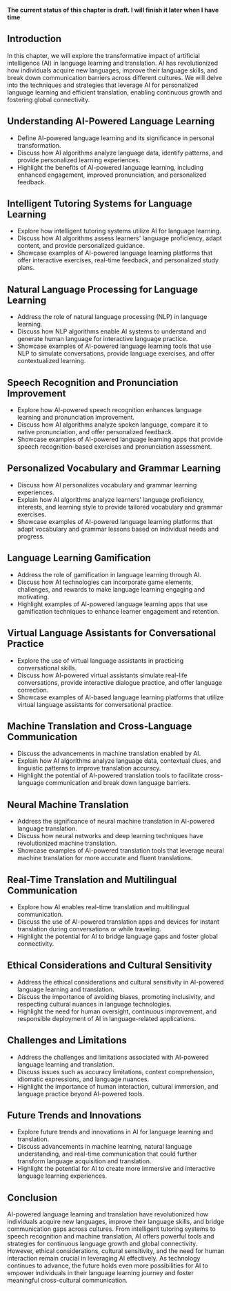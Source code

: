 **The current status of this chapter is draft. I will finish it later when I have time**

Introduction
------------

In this chapter, we will explore the transformative impact of artificial intelligence (AI) in language learning and translation. AI has revolutionized how individuals acquire new languages, improve their language skills, and break down communication barriers across different cultures. We will delve into the techniques and strategies that leverage AI for personalized language learning and efficient translation, enabling continuous growth and fostering global connectivity.

Understanding AI-Powered Language Learning
------------------------------------------

* Define AI-powered language learning and its significance in personal transformation.
* Discuss how AI algorithms analyze language data, identify patterns, and provide personalized learning experiences.
* Highlight the benefits of AI-powered language learning, including enhanced engagement, improved pronunciation, and personalized feedback.

Intelligent Tutoring Systems for Language Learning
--------------------------------------------------

* Explore how intelligent tutoring systems utilize AI for language learning.
* Discuss how AI algorithms assess learners' language proficiency, adapt content, and provide personalized guidance.
* Showcase examples of AI-powered language learning platforms that offer interactive exercises, real-time feedback, and personalized study plans.

Natural Language Processing for Language Learning
-------------------------------------------------

* Address the role of natural language processing (NLP) in language learning.
* Discuss how NLP algorithms enable AI systems to understand and generate human language for interactive language practice.
* Showcase examples of AI-powered language learning tools that use NLP to simulate conversations, provide language exercises, and offer contextualized learning.

Speech Recognition and Pronunciation Improvement
------------------------------------------------

* Explore how AI-powered speech recognition enhances language learning and pronunciation improvement.
* Discuss how AI algorithms analyze spoken language, compare it to native pronunciation, and offer personalized feedback.
* Showcase examples of AI-powered language learning apps that provide speech recognition-based exercises and pronunciation assessment.

Personalized Vocabulary and Grammar Learning
--------------------------------------------

* Discuss how AI personalizes vocabulary and grammar learning experiences.
* Explain how AI algorithms analyze learners' language proficiency, interests, and learning style to provide tailored vocabulary and grammar exercises.
* Showcase examples of AI-powered language learning platforms that adapt vocabulary and grammar lessons based on individual needs and progress.

Language Learning Gamification
------------------------------

* Address the role of gamification in language learning through AI.
* Discuss how AI technologies can incorporate game elements, challenges, and rewards to make language learning engaging and motivating.
* Highlight examples of AI-powered language learning apps that use gamification techniques to enhance learner engagement and retention.

Virtual Language Assistants for Conversational Practice
-------------------------------------------------------

* Explore the use of virtual language assistants in practicing conversational skills.
* Discuss how AI-powered virtual assistants simulate real-life conversations, provide interactive dialogue practice, and offer language correction.
* Showcase examples of AI-based language learning platforms that utilize virtual language assistants for conversational practice.

Machine Translation and Cross-Language Communication
----------------------------------------------------

* Discuss the advancements in machine translation enabled by AI.
* Explain how AI algorithms analyze language data, contextual clues, and linguistic patterns to improve translation accuracy.
* Highlight the potential of AI-powered translation tools to facilitate cross-language communication and break down language barriers.

Neural Machine Translation
--------------------------

* Address the significance of neural machine translation in AI-powered language translation.
* Discuss how neural networks and deep learning techniques have revolutionized machine translation.
* Showcase examples of AI-powered translation tools that leverage neural machine translation for more accurate and fluent translations.

Real-Time Translation and Multilingual Communication
----------------------------------------------------

* Explore how AI enables real-time translation and multilingual communication.
* Discuss the use of AI-powered translation apps and devices for instant translation during conversations or while traveling.
* Highlight the potential for AI to bridge language gaps and foster global connectivity.

Ethical Considerations and Cultural Sensitivity
-----------------------------------------------

* Address the ethical considerations and cultural sensitivity in AI-powered language learning and translation.
* Discuss the importance of avoiding biases, promoting inclusivity, and respecting cultural nuances in language technologies.
* Highlight the need for human oversight, continuous improvement, and responsible deployment of AI in language-related applications.

Challenges and Limitations
--------------------------

* Address the challenges and limitations associated with AI-powered language learning and translation.
* Discuss issues such as accuracy limitations, context comprehension, idiomatic expressions, and language nuances.
* Highlight the importance of human interaction, cultural immersion, and language practice beyond AI-powered tools.

Future Trends and Innovations
-----------------------------

* Explore future trends and innovations in AI for language learning and translation.
* Discuss advancements in machine learning, natural language understanding, and real-time communication that could further transform language acquisition and translation.
* Highlight the potential for AI to create more immersive and interactive language learning experiences.

Conclusion
----------

AI-powered language learning and translation have revolutionized how individuals acquire new languages, improve their language skills, and bridge communication gaps across cultures. From intelligent tutoring systems to speech recognition and machine translation, AI offers powerful tools and strategies for continuous language growth and global connectivity. However, ethical considerations, cultural sensitivity, and the need for human interaction remain crucial in leveraging AI effectively. As technology continues to advance, the future holds even more possibilities for AI to empower individuals in their language learning journey and foster meaningful cross-cultural communication.
